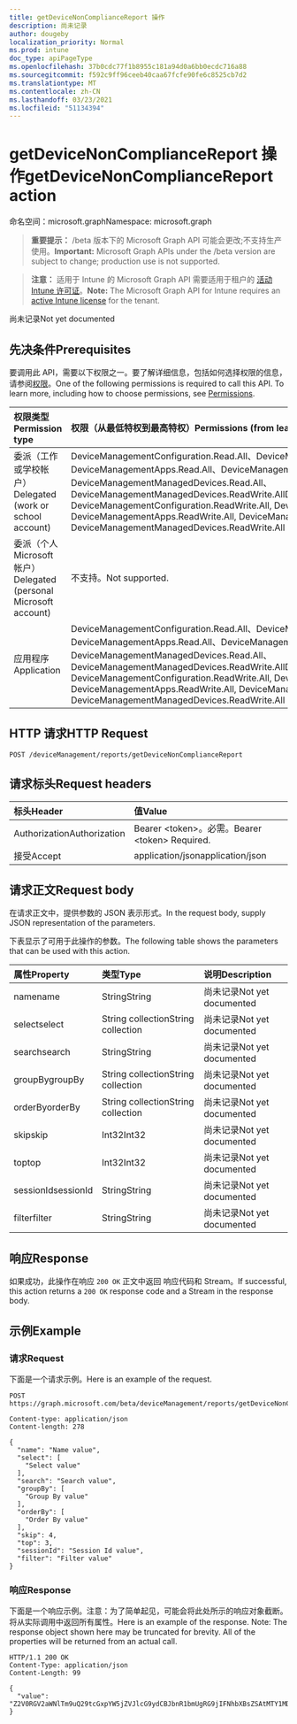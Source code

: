 ```yaml
---
title: getDeviceNonComplianceReport 操作
description: 尚未记录
author: dougeby
localization_priority: Normal
ms.prod: intune
doc_type: apiPageType
ms.openlocfilehash: 37b0cdc77f1b8955c181a94d0a6bb0ecdc716a88
ms.sourcegitcommit: f592c9ff96ceeb40caa67fcfe90fe6c8525cb7d2
ms.translationtype: MT
ms.contentlocale: zh-CN
ms.lasthandoff: 03/23/2021
ms.locfileid: "51134394"
---
```

# <a name="getdevicenoncompliancereport-action"></a><span data-ttu-id="77032-103">getDeviceNonComplianceReport 操作</span><span class="sxs-lookup"><span data-stu-id="77032-103">getDeviceNonComplianceReport action</span></span>

<span data-ttu-id="77032-104">命名空间：microsoft.graph</span><span class="sxs-lookup"><span data-stu-id="77032-104">Namespace: microsoft.graph</span></span>

> <span data-ttu-id="77032-105">**重要提示：** /beta 版本下的 Microsoft Graph API 可能会更改;不支持生产使用。</span><span class="sxs-lookup"><span data-stu-id="77032-105">**Important:** Microsoft Graph APIs under the /beta version are subject to change; production use is not supported.</span></span>

> <span data-ttu-id="77032-106">**注意：** 适用于 Intune 的 Microsoft Graph API 需要适用于租户的 [活动 Intune 许可证](https://go.microsoft.com/fwlink/?linkid=839381)。</span><span class="sxs-lookup"><span data-stu-id="77032-106">**Note:** The Microsoft Graph API for Intune requires an [active Intune license](https://go.microsoft.com/fwlink/?linkid=839381) for the tenant.</span></span>

<span data-ttu-id="77032-107">尚未记录</span><span class="sxs-lookup"><span data-stu-id="77032-107">Not yet documented</span></span>

## <a name="prerequisites"></a><span data-ttu-id="77032-108">先决条件</span><span class="sxs-lookup"><span data-stu-id="77032-108">Prerequisites</span></span>
<span data-ttu-id="77032-p101">要调用此 API，需要以下权限之一。要了解详细信息，包括如何选择权限的信息，请参阅[权限](/graph/permissions-reference)。</span><span class="sxs-lookup"><span data-stu-id="77032-p101">One of the following permissions is required to call this API. To learn more, including how to choose permissions, see [Permissions](/graph/permissions-reference).</span></span>

|<span data-ttu-id="77032-111">权限类型</span><span class="sxs-lookup"><span data-stu-id="77032-111">Permission type</span></span>|<span data-ttu-id="77032-112">权限（从最低特权到最高特权）</span><span class="sxs-lookup"><span data-stu-id="77032-112">Permissions (from least to most privileged)</span></span>|
|:---|:---|
|<span data-ttu-id="77032-113">委派（工作或学校帐户）</span><span class="sxs-lookup"><span data-stu-id="77032-113">Delegated (work or school account)</span></span>|<span data-ttu-id="77032-114">DeviceManagementConfiguration.Read.All、DeviceManagementConfiguration.ReadWrite.All、DeviceManagementApps.Read.All、DeviceManagementApps.ReadWrite.All、DeviceManagementManagedDevices.Read.All、DeviceManagementManagedDevices.ReadWrite.All</span><span class="sxs-lookup"><span data-stu-id="77032-114">DeviceManagementConfiguration.Read.All, DeviceManagementConfiguration.ReadWrite.All, DeviceManagementApps.Read.All, DeviceManagementApps.ReadWrite.All, DeviceManagementManagedDevices.Read.All, DeviceManagementManagedDevices.ReadWrite.All</span></span>|
|<span data-ttu-id="77032-115">委派（个人 Microsoft 帐户）</span><span class="sxs-lookup"><span data-stu-id="77032-115">Delegated (personal Microsoft account)</span></span>|<span data-ttu-id="77032-116">不支持。</span><span class="sxs-lookup"><span data-stu-id="77032-116">Not supported.</span></span>|
|<span data-ttu-id="77032-117">应用程序</span><span class="sxs-lookup"><span data-stu-id="77032-117">Application</span></span>|<span data-ttu-id="77032-118">DeviceManagementConfiguration.Read.All、DeviceManagementConfiguration.ReadWrite.All、DeviceManagementApps.Read.All、DeviceManagementApps.ReadWrite.All、DeviceManagementManagedDevices.Read.All、DeviceManagementManagedDevices.ReadWrite.All</span><span class="sxs-lookup"><span data-stu-id="77032-118">DeviceManagementConfiguration.Read.All, DeviceManagementConfiguration.ReadWrite.All, DeviceManagementApps.Read.All, DeviceManagementApps.ReadWrite.All, DeviceManagementManagedDevices.Read.All, DeviceManagementManagedDevices.ReadWrite.All</span></span>|

## <a name="http-request"></a><span data-ttu-id="77032-119">HTTP 请求</span><span class="sxs-lookup"><span data-stu-id="77032-119">HTTP Request</span></span>
<!-- {
  "blockType": "ignored"
}
-->
``` http
POST /deviceManagement/reports/getDeviceNonComplianceReport
```

## <a name="request-headers"></a><span data-ttu-id="77032-120">请求标头</span><span class="sxs-lookup"><span data-stu-id="77032-120">Request headers</span></span>
|<span data-ttu-id="77032-121">标头</span><span class="sxs-lookup"><span data-stu-id="77032-121">Header</span></span>|<span data-ttu-id="77032-122">值</span><span class="sxs-lookup"><span data-stu-id="77032-122">Value</span></span>|
|:---|:---|
|<span data-ttu-id="77032-123">Authorization</span><span class="sxs-lookup"><span data-stu-id="77032-123">Authorization</span></span>|<span data-ttu-id="77032-124">Bearer &lt;token&gt;。必需。</span><span class="sxs-lookup"><span data-stu-id="77032-124">Bearer &lt;token&gt; Required.</span></span>|
|<span data-ttu-id="77032-125">接受</span><span class="sxs-lookup"><span data-stu-id="77032-125">Accept</span></span>|<span data-ttu-id="77032-126">application/json</span><span class="sxs-lookup"><span data-stu-id="77032-126">application/json</span></span>|

## <a name="request-body"></a><span data-ttu-id="77032-127">请求正文</span><span class="sxs-lookup"><span data-stu-id="77032-127">Request body</span></span>
<span data-ttu-id="77032-128">在请求正文中，提供参数的 JSON 表示形式。</span><span class="sxs-lookup"><span data-stu-id="77032-128">In the request body, supply JSON representation of the parameters.</span></span>

<span data-ttu-id="77032-129">下表显示了可用于此操作的参数。</span><span class="sxs-lookup"><span data-stu-id="77032-129">The following table shows the parameters that can be used with this action.</span></span>

|<span data-ttu-id="77032-130">属性</span><span class="sxs-lookup"><span data-stu-id="77032-130">Property</span></span>|<span data-ttu-id="77032-131">类型</span><span class="sxs-lookup"><span data-stu-id="77032-131">Type</span></span>|<span data-ttu-id="77032-132">说明</span><span class="sxs-lookup"><span data-stu-id="77032-132">Description</span></span>|
|:---|:---|:---|
|<span data-ttu-id="77032-133">name</span><span class="sxs-lookup"><span data-stu-id="77032-133">name</span></span>|<span data-ttu-id="77032-134">String</span><span class="sxs-lookup"><span data-stu-id="77032-134">String</span></span>|<span data-ttu-id="77032-135">尚未记录</span><span class="sxs-lookup"><span data-stu-id="77032-135">Not yet documented</span></span>|
|<span data-ttu-id="77032-136">select</span><span class="sxs-lookup"><span data-stu-id="77032-136">select</span></span>|<span data-ttu-id="77032-137">String collection</span><span class="sxs-lookup"><span data-stu-id="77032-137">String collection</span></span>|<span data-ttu-id="77032-138">尚未记录</span><span class="sxs-lookup"><span data-stu-id="77032-138">Not yet documented</span></span>|
|<span data-ttu-id="77032-139">search</span><span class="sxs-lookup"><span data-stu-id="77032-139">search</span></span>|<span data-ttu-id="77032-140">String</span><span class="sxs-lookup"><span data-stu-id="77032-140">String</span></span>|<span data-ttu-id="77032-141">尚未记录</span><span class="sxs-lookup"><span data-stu-id="77032-141">Not yet documented</span></span>|
|<span data-ttu-id="77032-142">groupBy</span><span class="sxs-lookup"><span data-stu-id="77032-142">groupBy</span></span>|<span data-ttu-id="77032-143">String collection</span><span class="sxs-lookup"><span data-stu-id="77032-143">String collection</span></span>|<span data-ttu-id="77032-144">尚未记录</span><span class="sxs-lookup"><span data-stu-id="77032-144">Not yet documented</span></span>|
|<span data-ttu-id="77032-145">orderBy</span><span class="sxs-lookup"><span data-stu-id="77032-145">orderBy</span></span>|<span data-ttu-id="77032-146">String collection</span><span class="sxs-lookup"><span data-stu-id="77032-146">String collection</span></span>|<span data-ttu-id="77032-147">尚未记录</span><span class="sxs-lookup"><span data-stu-id="77032-147">Not yet documented</span></span>|
|<span data-ttu-id="77032-148">skip</span><span class="sxs-lookup"><span data-stu-id="77032-148">skip</span></span>|<span data-ttu-id="77032-149">Int32</span><span class="sxs-lookup"><span data-stu-id="77032-149">Int32</span></span>|<span data-ttu-id="77032-150">尚未记录</span><span class="sxs-lookup"><span data-stu-id="77032-150">Not yet documented</span></span>|
|<span data-ttu-id="77032-151">top</span><span class="sxs-lookup"><span data-stu-id="77032-151">top</span></span>|<span data-ttu-id="77032-152">Int32</span><span class="sxs-lookup"><span data-stu-id="77032-152">Int32</span></span>|<span data-ttu-id="77032-153">尚未记录</span><span class="sxs-lookup"><span data-stu-id="77032-153">Not yet documented</span></span>|
|<span data-ttu-id="77032-154">sessionId</span><span class="sxs-lookup"><span data-stu-id="77032-154">sessionId</span></span>|<span data-ttu-id="77032-155">String</span><span class="sxs-lookup"><span data-stu-id="77032-155">String</span></span>|<span data-ttu-id="77032-156">尚未记录</span><span class="sxs-lookup"><span data-stu-id="77032-156">Not yet documented</span></span>|
|<span data-ttu-id="77032-157">filter</span><span class="sxs-lookup"><span data-stu-id="77032-157">filter</span></span>|<span data-ttu-id="77032-158">String</span><span class="sxs-lookup"><span data-stu-id="77032-158">String</span></span>|<span data-ttu-id="77032-159">尚未记录</span><span class="sxs-lookup"><span data-stu-id="77032-159">Not yet documented</span></span>|



## <a name="response"></a><span data-ttu-id="77032-160">响应</span><span class="sxs-lookup"><span data-stu-id="77032-160">Response</span></span>
<span data-ttu-id="77032-161">如果成功，此操作在响应 `200 OK` 正文中返回 响应代码和 Stream。</span><span class="sxs-lookup"><span data-stu-id="77032-161">If successful, this action returns a `200 OK` response code and a Stream in the response body.</span></span>

## <a name="example"></a><span data-ttu-id="77032-162">示例</span><span class="sxs-lookup"><span data-stu-id="77032-162">Example</span></span>

### <a name="request"></a><span data-ttu-id="77032-163">请求</span><span class="sxs-lookup"><span data-stu-id="77032-163">Request</span></span>
<span data-ttu-id="77032-164">下面是一个请求示例。</span><span class="sxs-lookup"><span data-stu-id="77032-164">Here is an example of the request.</span></span>
``` http
POST https://graph.microsoft.com/beta/deviceManagement/reports/getDeviceNonComplianceReport

Content-type: application/json
Content-length: 278

{
  "name": "Name value",
  "select": [
    "Select value"
  ],
  "search": "Search value",
  "groupBy": [
    "Group By value"
  ],
  "orderBy": [
    "Order By value"
  ],
  "skip": 4,
  "top": 3,
  "sessionId": "Session Id value",
  "filter": "Filter value"
}
```

### <a name="response"></a><span data-ttu-id="77032-165">响应</span><span class="sxs-lookup"><span data-stu-id="77032-165">Response</span></span>
<span data-ttu-id="77032-p102">下面是一个响应示例。注意：为了简单起见，可能会将此处所示的响应对象截断。将从实际调用中返回所有属性。</span><span class="sxs-lookup"><span data-stu-id="77032-p102">Here is an example of the response. Note: The response object shown here may be truncated for brevity. All of the properties will be returned from an actual call.</span></span>
``` http
HTTP/1.1 200 OK
Content-Type: application/json
Content-Length: 99

{
  "value": "Z2V0RGV2aWNlTm9uQ29tcGxpYW5jZVJlcG9ydCBJbnR1bmUgRG9jIFNhbXBsZSAtMTY1MDA3NDI3OA=="
}
```




